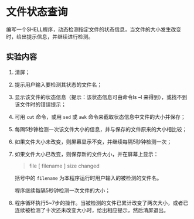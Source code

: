 # 文件状态查询

编写一个SHELL程序，动态检测指定文件的状态信息，当文件的大小发生改变时，给出提示信息，并继续进行检测。

## 实验内容

1. 清屏；

2. 提示用户输入要检测其状态的文件名；

3. 显示该文件的状态信息（提示：该状态信息可由命令ls –l 来得到），或找不到该文件时的错误提示；

4. 可用 `cut` 命令，或用 `sed` 或 `awk` 命令来截取状态信息中文件的大小并保存；

5. 每隔5秒钟检测一次该文件大小的信息，并与保存的文件原来的大小相比较；

6. 如果文件大小未改变，则屏幕显示不变，并继续每隔5秒钟检测一次；

7. 如果文件大小已改变，则保存新的文件大小，并在屏幕上显示：

    > file [ filename ] size changed

    括号中的 `filename` 为本程序运行时用户输入的被检测的文件名。

    程序继续每隔5秒钟检测一次文件的大小；

8. 程序循环执行5~7步的操作。当被检测的文件已累计改变了两次大小，或者已连续被检测了十次还未改变大小时，给出相应提示，然后清屏退出。
